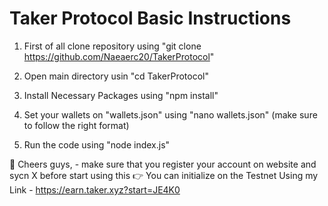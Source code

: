# Taker Protocol Basic Instructions

1. First of all clone repository using "git clone https://github.com/Naeaerc20/TakerProtocol"

2. Open main directory usin "cd TakerProtocol"

3. Install Necessary Packages using "npm install"

4. Set your wallets on "wallets.json" using "nano wallets.json" (make sure to follow the right format)

5. Run the code using "node index.js"

💪 Cheers guys, - make sure that you register your account on website and sycn X before start using this
👉 You can initialize on the Testnet Using my Link - https://earn.taker.xyz?start=JE4K0
